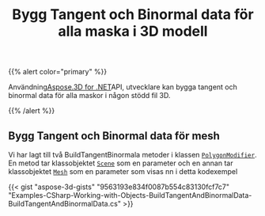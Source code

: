 ﻿---
title: Bygg Tangent och Binormal data för alla maska i 3D modell
type: docs
weight: 10
url: /sv/net/build-tangent-and-binormal-data-for-all-meshes-in-3d-model/
description: Med Aspose.3D for .NET API, utvecklare kan bygga tangent- och binormal data för alla maskor i en fil som stöds 3D.
---
{{% alert color="primary" %}}

Användning[Aspose.3D for .NET](http://products.aspose.com/3d/net)API, utvecklare kan bygga tangent och binormal data för alla maskor i någon stödd fil 3D.

{{% /alert %}}
## **Bygg Tangent och Binormal data för mesh**
Vi har lagt till två BuildTangentBinormala metoder i klassen [`PolygonModifier`](https://reference.aspose.com/3d/net/aspose.threed.entities/polygonmodifier). En metod tar klassobjektet [`Scene`](https://reference.aspose.com/3d/net/aspose.threed/scene) som en parameter och en annan tar klassobjektet [`Mesh`](https://reference.aspose.com/3d/net/aspose.threed.entities/mesh) som en parameter som visas nn i detta kodexempel

{{< gist "aspose-3d-gists" "9563193e834f0087b554c83130fcf7c7" "Examples-CSharp-Working-with-Objects-BuildTangentAndBinormalData-BuildTangentAndBinormalData.cs" >}}
